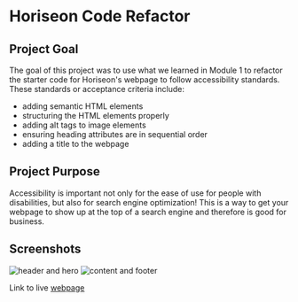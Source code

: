 # Horiseon Code Refactor

## Project Goal
The goal of this project was to use what we learned in Module 1 to refactor the starter code for Horiseon's webpage to follow accessibility standards. These standards or acceptance criteria include:
- adding semantic HTML elements
- structuring the HTML elements properly
- adding alt tags to image elements
- ensuring heading attributes are in sequential order
- adding a title to the webpage

## Project Purpose
Accessibility is important not only for the ease of use for people with disabilities, but also for search engine optimization! This is a way to get your webpage to show up at the top of a search engine and therefore is good for business.

## Screenshots
![header and hero](/assets/images/SS-header-and-hero)
![content and footer](assets/images/SS-content-and-footer)

Link to live [webpage](https://danielle-gan.github.io/horiseon-code-refactor/Develop/index.html)

